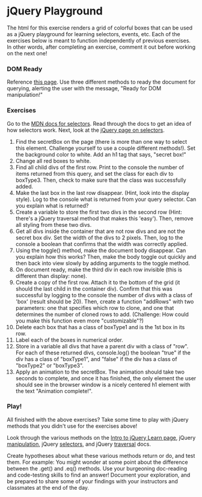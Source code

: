 # jQuery Playground

The html for this exercise renders a grid of colorful boxes that can be used as a jQuery playground for learning selectors, events, etc. Each of the exercises below is meant to function independently of previous exercises. In other words, after completing an exercise, comment it out before working on the next one!

### DOM Ready

Reference [this page](https://learn.jquery.com/using-jquery-core/document-ready/). Use three different methods to ready the document for querying, alerting the user with the message, "Ready for DOM manipulation!"

### Exercises

Go to the [MDN docs for selectors](https://developer.mozilla.org/en-US/docs/Web/Guide/CSS/Getting_started/Selectors).  Read through the docs to get an idea of how selectors work.  Next, look at the [jQuery page on selectors](https://learn.jquery.com/using-jquery-core/selecting-elements/).

1. Find the secretBox on the page (there is more than one way to select this element. Challenge yourself to use a couple different methods!). Set the background color to white.  Add an h1 tag that says, "secret box!"
2. Change all red boxes to white.
3. Find all child divs of the first row. Print to the console the number of items returned from this query, and set the class for each div to boxType3. Then, check to make sure that the class was successfully added.
4. Make the last box in the last row disappear. (Hint, look into the display style). Log to the console what is returned from your query selector. Can you explain what is returned?
5. Create a variable to store the first two divs in the second row (Hint: there's a jQuery traversal method that makes this 'easy'). Then, remove all styling from these two divs.
6. Get all divs inside the container that are not row divs and are not the secret box div.  Set the width of the divs to 2 pixels. Then, log to the console a boolean that confirms that the width was correctly applied.
7. Using the toggle() method, make the document body disappear. Can you explain how this works? Then, make the body toggle out quickly and then back into view slowly by adding arguments to the toggle method.
8. On document ready, make the third div in each row invisible (this is different than display: none).
9. Create a copy of the first row. Attach it to the bottom of the grid (it should the last child in the container div). Confirm that this was successful by logging to the console the number of divs with a class of 'box' (result should be 20). Then, create a function "addRows" with two parameters: one that specifies which row to clone, and one that determines the number of cloned rows to add. (Challenge: How could you make this function even more "customizable"?)
10. Delete each box that has a class of boxType1 and is the 1st box in its row.
11. Label each of the boxes in numerical order.
12. Store in a variable all divs that have a parent div with a class of "row". For each of these returned divs, console.log() the boolean "true" if the div has a class of "boxType1", and "false" if the div has a class of "boxType2" or "boxType3".
13. Apply an animation to the secretBox. The animation should take two seconds to complete, and once it has finished, the only element the user should see in the browser window is a nicely centered h1 element with the text "Animation complete!".

### Play!

All finished with the above exercises? Take some time to play with jQuery methods that you didn't use for the exercises above!

Look through the various methods on the [Intro to jQuery Learn page](https://learn.galvanize.com/content/gSchool/browser-dom-curriculum/master/jQuery/README.md), jQuery [manipulation](http://api.jquery.com/category/manipulation/), jQuery  [selectors](http://api.jquery.com/category/selectors/), and jQuery [traversal](http://api.jquery.com/category/traversing/) docs.

Create hypotheses about what these various methods return or do, and test them. For example: You might wonder at some point about the difference between the .get() and .eq() methods. Use your burgeoning doc-reading and code-testing skills to find an answer! Document your exploration, and be prepared to share some of your findings with your instructors and classmates at the end of the day.
